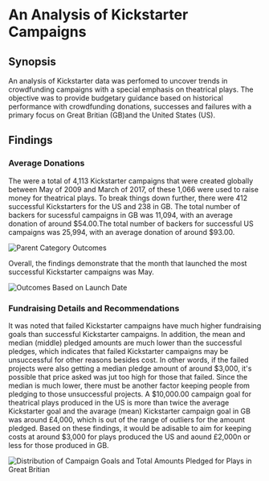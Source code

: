 # An Analysis of Kickstarter Campaigns
## Synopsis
An analysis of Kickstarter data was perfomed to uncover trends in crowdfunding campaigns with a special emphasis on theatrical plays. The objective was to provide budgetary guidance based on historical performance with crowdfunding donations, successes and failures with a primary focus on Great Britian (GB)and the United States (US).
## Findings
### Average Donations
The were a total of 4,113 Kickstarter campaigns that were created globally between May of 2009 and March of 2017, of these 1,066 were used to raise money for theatrical plays. To break things down further, there were 412 successful Kickstarters for the US and 238 in GB. The total number of backers for sucessful campaigns in GB was 11,094, with an average donation of around $54.00.The total number of backers for successful US campaigns was 25,994, with an average donation of around $93.00. 

![Parent Category Outcomes](https://user-images.githubusercontent.com/85351930/122130736-b27eb380-cdfd-11eb-997c-b4e966e44b2a.png)

Overall, the findings demonstrate that the month that launched the most successful Kickstarter campaigns was May.

![Outcomes Based on Launch Date](https://user-images.githubusercontent.com/85351930/122130372-1f457e00-cdfd-11eb-9384-a44d776259c2.png)

### Fundraising Details and Recommendations
It was noted that failed Kickstarter campaigns have much higher fundraising goals than successful Kickstarter campaigns. In addition, the mean and median (middle) pledged amounts are much lower than the successful pledges, which indicates that failed Kickstarter campaigns may be unsuccessful for other reasons besides cost. In other words, if the failed projects were also getting a median pledge amount of around $3,000, it's possible that price asked was jut too high for those that failed. Since the median is much lower, there must be another factor keeping people from pledging to those unsuccessful projects. A $10,000.00 campaign goal for theatrical plays produced in the US is more than twice the average Kickstarter goal and the avarage (mean) Kickstarter campaign goal in GB was around £4,000, which is out of the range of outliers for the amount pledged. Based on these findings, it would be adisable to aim for keeping costs at around $3,000 for plays produced the US and aound £2,000n or less for those produced in GB. 

![Distribution of Campaign Goals and Total Amounts Pledged for Plays in Great Britian](https://user-images.githubusercontent.com/85351930/122130203-ead1c200-cdfc-11eb-8ffa-b144586f188c.png)
